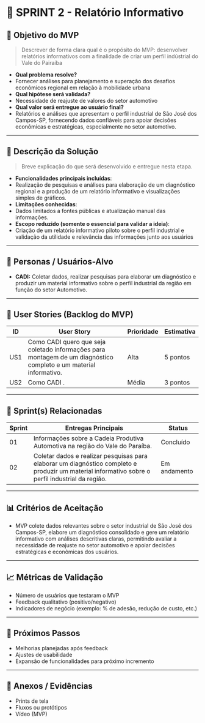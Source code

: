 # 📌 SPRINT 2 - Relatório Informativo

## 🎯 Objetivo do MVP
> Descrever de forma clara qual é o propósito do MVP:
> desenvolver relatórios informativos com a finalidade de criar um perfil indústrial do Vale do Pairaíba
- **Qual problema resolve?**
- Fornecer análises para planejamento e superação dos desafios econômicos regional em relação à mobilidade urbana    
- **Qual hipótese será validada?**
- Necessidade de reajuste de valores do setor automotivo   
- **Qual valor será entregue ao usuário final?**
-  Relatórios e análises que apresentam o perfil industrial de São José dos Campos-SP, fornecendo dados confiáveis para apoiar decisões econômicas e estratégicas, especialmente no setor automotivo. 

---

## 📝 Descrição da Solução
> Breve explicação do que será desenvolvido e entregue nesta etapa.  
- **Funcionalidades principais incluídas**:
- Realização de pesquisas e análises para elaboração de um diagnóstico regional e a produção de um relatório informativo e visualizações simples de gráficos. 
- **Limitações conhecidas**:
- Dados limitados a fontes públicas e atualização manual das informações. 
- **Escopo reduzido (somente o essencial para validar a ideia)**:
- Criação de um relatório informativo piloto sobre o perfil industrial e validação da utilidade e relevância das informações junto aos usuários  

---

## 👥 Personas / Usuários-Alvo
- **CADI:** Coletar dados, realizar pesquisas para elaborar um diagnóstico e produzir um material informativo sobre o perfil industrial da região em função do setor Automotivo.


---

## 🔑 User Stories (Backlog do MVP)
| ID  | User Story                                                                 | Prioridade | Estimativa |
|-----|-----------------------------------------------------------------------------|------------|------------|
| US1 | Como CADI quero que seja coletado informações para montagem de um diagnóstico completo e um material informativo.       | Alta       | 5 pontos   |
| US2 | Como CADI .         | Média      | 3 pontos   |

---

## 📅 Sprint(s) Relacionadas
| Sprint | Entregas Principais                          | Status   |
|--------|----------------------------------------------|----------|
| 01     |Informações sobre a Cadeia Produtiva Automotiva na região do Vale do Paraíba.                      | Concluído|
| 02     | Coletar dados e realizar pesquisas para elaborar um diagnóstico completo e produzir um material informativo sobre o perfil industrial da região.                         | Em andamento |

---

## 📊 Critérios de Aceitação
- MVP colete dados relevantes sobre o setor industrial de São José dos Campos-SP, elabore um diagnóstico consolidado e gere um relatório informativo com análises descritivas claras, permitindo avaliar a necessidade de reajuste no setor automotivo e apoiar decisões estratégicas e econômicas dos usuários.

---

## 📈 Métricas de Validação
- Número de usuários que testaram o MVP  
- Feedback qualitativo (positivo/negativo)  
- Indicadores de negócio (exemplo: % de adesão, redução de custo, etc.)  

---

## 🚀 Próximos Passos
- Melhorias planejadas após feedback  
- Ajustes de usabilidade  
- Expansão de funcionalidades para próximo incremento  

---

## 📂 Anexos / Evidências
- Prints de tela  
- Fluxos ou protótipos  
- Vídeo (MVP)  
